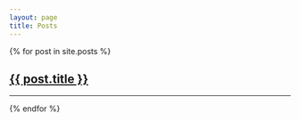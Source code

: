 ```yaml
---
layout: page
title: Posts
---
```


{% for post in site.posts %}
  <h2 class="post-title"><a href="{{ post.url }}">
    {{ post.title }}
  </a></h2>
  <hr/>
{% endfor %}
